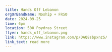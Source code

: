 ```yaml
---
title: Hands Off Lebanon
orgOrBandName: Noship + FRSO
date: 2024-09-25
time: 6pm
location: 500 Poydras Street
flyer: hands_off_lebanon.png
link: https://www.instagram.com/p/DAQ8sbpxnzS/
link_text: read more
---
```





